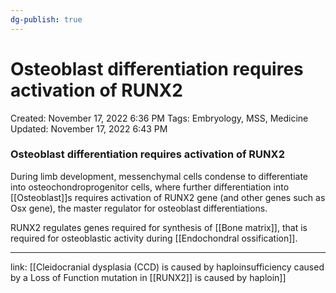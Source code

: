 ```yaml
---
dg-publish: true
---
```


# Osteoblast differentiation requires activation of RUNX2

Created: November 17, 2022 6:36 PM
Tags: Embryology, MSS, Medicine
Updated: November 17, 2022 6:43 PM

### Osteoblast differentiation requires activation of RUNX2

During limb development, messenchymal cells condense to differentiate into osteochondroprogenitor cells, where further differentiation into [[Osteoblast]]s requires activation of RUNX2 gene (and other genes such as Osx gene), the master regulator for osteoblast differentiations.

RUNX2 regulates genes required for synthesis of [[Bone matrix]], that is required for osteoblastic activity during [[Endochondral ossification]].

---

link: [[Cleidocranial dysplasia (CCD) is caused by haploinsufficiency caused by a Loss of Function mutation in [[RUNX2]] is caused by haploin]]